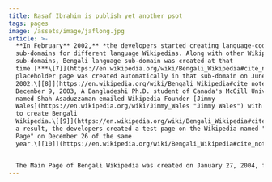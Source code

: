 ```yaml
---
title: Rasaf Ibrahim is publish yet another psot
tags: pages
image: /assets/image/jaflong.jpg
article: >-
  **In February** 2002,** *the developers started creating language-code based
  sub-domains for different language Wikipedias. Along with other Wikipedia
  sub-domains, Bengali language sub-domain was created at that
  time.[***\[7]](https://en.wikipedia.org/wiki/Bengali_Wikipedia#cite_note-7) A
  placeholder page was created automatically in that sub-domain on June 1,
  2002.\[[8]](https://en.wikipedia.org/wiki/Bengali_Wikipedia#cite_note-8) On
  December 9, 2003, A Bangladeshi Ph.D. student of Canada's McGill University
  named Shah Asaduzzaman emailed Wikipedia Founder [Jimmy
  Wales](https://en.wikipedia.org/wiki/Jimmy_Wales "Jimmy Wales") with a request
  to create Bengali
  Wikipedia.\[[9]](https://en.wikipedia.org/wiki/Bengali_Wikipedia#cite_note-9)\[[10]](https://en.wikipedia.org/wiki/Bengali_Wikipedia#cite_note-Kalerkantho-10) As
  a result, the developers created a test page on the Wikipedia named "Home
  Page" on December 26 of the same
  year.\[[10]](https://en.wikipedia.org/wiki/Bengali_Wikipedia#cite_note-Kalerkantho-10)


  The Main Page of Bengali Wikipedia was created on January 27, 2004, from an IP address which marks the official beginning of Bengali Wikipedia. '[বাংলা ভাষা](https://bn.wikipedia.org/wiki/%E0%A6%AC%E0%A6%BE%E0%A6%82%E0%A6%B2%E0%A6%BE_%E0%A6%AD%E0%A6%BE%E0%A6%B7%E0%A6%BE "bn:বাংলা ভাষা")' ("Bānglā Bhāshā"; Bengali Language in English) is the first article of Bengali Wikipedia which was created on May 24, 2004.  [`Rasaf Ibrahim`](https://www.facebook.com/rasaf.ibrahim)``
---
```

